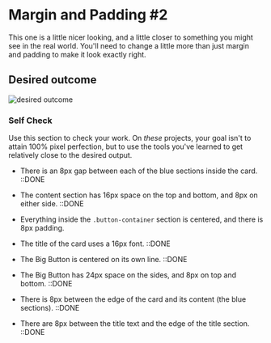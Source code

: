 # Margin and Padding #2

This one is a little nicer looking, and a little closer to something you might see in the real world. You'll need to change a little more than just margin and padding to make it look exactly right.

## Desired outcome
![desired outcome](./desired-outcome.png)

### Self Check
Use this section to check your work. On _these_ projects, your goal isn't to attain 100% pixel perfection, but to use the tools you've learned to get relatively close to the desired output.




- There is an 8px gap between each of the blue sections inside the card. ::DONE


- The content section has 16px space on the top and bottom, and 8px on either side. ::DONE


- Everything inside the `.button-container` section is centered, and there is 8px padding.



- The title of the card uses a 16px font. ::DONE

- The Big Button is centered on its own line. ::DONE

- The Big Button has 24px space on the sides, and 8px on top and bottom. ::DONE

- There is 8px between the edge of the card and its content (the blue sections). ::DONE


- There are 8px between the title text and the edge of the title section. ::DONE
